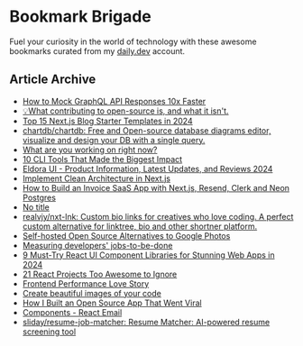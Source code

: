 # Bookmark Brigade
Fuel your curiosity in the world of technology with these awesome bookmarks curated from my [daily.dev](https://app.daily.dev/Anmol-Baranwal) account.

## Article Archive

<!-- DAILY-DEV-BOOKMARKS:START -->
- [How to Mock GraphQL API Responses 10x Faster](https://app.daily.dev/posts/hitGRemrI?utm_source=rss&utm_medium=bookmarks&utm_campaign=iWZFqWGzJuZ3TMf4ZW9aZ)
- [💡What contributing to open-source is, and what it isn&#39;t.](https://app.daily.dev/posts/HlmIzTL8V?utm_source=rss&utm_medium=bookmarks&utm_campaign=iWZFqWGzJuZ3TMf4ZW9aZ)
- [Top 15 Next.js Blog Starter Templates in 2024](https://app.daily.dev/posts/56FsEeFHi?utm_source=rss&utm_medium=bookmarks&utm_campaign=iWZFqWGzJuZ3TMf4ZW9aZ)
- [chartdb/chartdb: Free and Open-source database diagrams editor, visualize and design your DB with a single query.](https://app.daily.dev/posts/KkMPsuqq3?utm_source=rss&utm_medium=bookmarks&utm_campaign=iWZFqWGzJuZ3TMf4ZW9aZ)
- [What are you working on right now?](https://app.daily.dev/posts/GHz1w8PDM?utm_source=rss&utm_medium=bookmarks&utm_campaign=iWZFqWGzJuZ3TMf4ZW9aZ)
- [10 CLI Tools That Made the Biggest Impact](https://app.daily.dev/posts/pqohBwJgO?utm_source=rss&utm_medium=bookmarks&utm_campaign=iWZFqWGzJuZ3TMf4ZW9aZ)
- [Eldora UI - Product Information, Latest Updates, and Reviews 2024](https://app.daily.dev/posts/39wNjwv0r?utm_source=rss&utm_medium=bookmarks&utm_campaign=iWZFqWGzJuZ3TMf4ZW9aZ)
- [Implement Clean Architecture in Next.js](https://app.daily.dev/posts/dztiZSSbK?utm_source=rss&utm_medium=bookmarks&utm_campaign=iWZFqWGzJuZ3TMf4ZW9aZ)
- [How to Build an Invoice SaaS App with Next.js, Resend, Clerk and Neon Postgres](https://app.daily.dev/posts/NSVtxyWeH?utm_source=rss&utm_medium=bookmarks&utm_campaign=iWZFqWGzJuZ3TMf4ZW9aZ)
- [No title](https://app.daily.dev/posts/hOGH42Mdw?utm_source=rss&utm_medium=bookmarks&utm_campaign=iWZFqWGzJuZ3TMf4ZW9aZ)
- [realvjy/nxt-lnk: Custom bio links for creatives who love coding. A perfect custom alternative for linktree, bio and other shortner platform.](https://app.daily.dev/posts/Y5nIf9zqB?utm_source=rss&utm_medium=bookmarks&utm_campaign=iWZFqWGzJuZ3TMf4ZW9aZ)
- [Self-hosted Open Source Alternatives to Google Photos](https://app.daily.dev/posts/ZrH2K1PRU?utm_source=rss&utm_medium=bookmarks&utm_campaign=iWZFqWGzJuZ3TMf4ZW9aZ)
- [Measuring developers&#39; jobs-to-be-done](https://app.daily.dev/posts/Ivc4MbIT7?utm_source=rss&utm_medium=bookmarks&utm_campaign=iWZFqWGzJuZ3TMf4ZW9aZ)
- [9 Must-Try React UI Component Libraries for Stunning Web Apps in 2024](https://app.daily.dev/posts/8wL1eXI5s?utm_source=rss&utm_medium=bookmarks&utm_campaign=iWZFqWGzJuZ3TMf4ZW9aZ)
- [21 React Projects Too Awesome to Ignore](https://app.daily.dev/posts/oA67W4rI1?utm_source=rss&utm_medium=bookmarks&utm_campaign=iWZFqWGzJuZ3TMf4ZW9aZ)
- [Frontend Performance Love Story](https://app.daily.dev/posts/TxLr9ZRGq?utm_source=rss&utm_medium=bookmarks&utm_campaign=iWZFqWGzJuZ3TMf4ZW9aZ)
- [Create beautiful images of your code](https://app.daily.dev/posts/As26erti4?utm_source=rss&utm_medium=bookmarks&utm_campaign=iWZFqWGzJuZ3TMf4ZW9aZ)
- [How I Built an Open Source App That Went Viral](https://app.daily.dev/posts/gnxS1fFDa?utm_source=rss&utm_medium=bookmarks&utm_campaign=iWZFqWGzJuZ3TMf4ZW9aZ)
- [Components - React Email](https://app.daily.dev/posts/rGsUYjCR9?utm_source=rss&utm_medium=bookmarks&utm_campaign=iWZFqWGzJuZ3TMf4ZW9aZ)
- [sliday/resume-job-matcher: Resume Matcher: AI-powered resume screening tool](https://app.daily.dev/posts/gwMXVvwSq?utm_source=rss&utm_medium=bookmarks&utm_campaign=iWZFqWGzJuZ3TMf4ZW9aZ)
<!-- DAILY-DEV-BOOKMARKS:END -->
